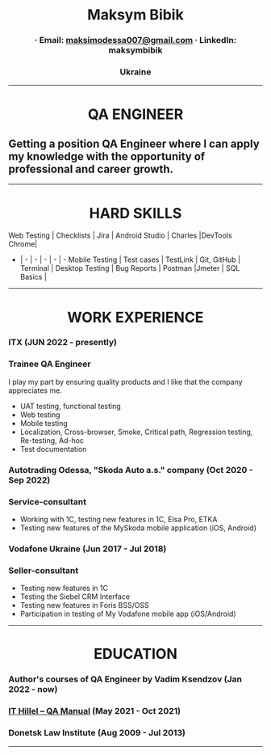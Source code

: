 # <center> Maksym Bibik </center>

### <center> · Email: maksimodessa007@gmail.com · LinkedIn: maksymbibik </center>
### <center> Ukraine </center>

-----------------------
# <center> QA ENGINEER </center>
## Getting a position QA Engineer where I can apply my knowledge with the opportunity of professional and career growth.

-----------------------

# <center> HARD SKILLS </center>


Web Testing | Checklists | Jira | Android Studio | Charles |DevTools Chrome|
- | - | - | - | - | -
Mobile Testing | Test cases | TestLink | Git, GitHub | Terminal |
Desktop Testing | Bug Reports | Postman |Jmeter | SQL Basics |
-----------

# <center> WORK EXPERIENCE </center>
### ITX  (JUN 2022 - presently)
### Trainee QA Engineer
I play my part by ensuring quality products and I like that the company appreciates me.
- UAT testing, functional testing
- Web testing
- Mobile testing
- Localization, Cross-browser, Smoke, Critical path, Regression testing, Re-testing, Ad-hoc
- Test documentation

### Autotrading Odessa, "Skoda Auto a.s." company  (Oct 2020 - Sep 2022)
### Service-consultant
- Working with 1C, testing new features in 1C, Elsa Pro, ETKA
- Testing new features of the MySkoda mobile application (iOS, Android)

### Vodafone Ukraine  (Jun 2017 - Jul 2018)
### Seller-consultant
- Testing new features in 1C
- Testing the Siebel CRM Interface
- Testing new features in Foris BSS/OSS
- Participation in testing of My Vodafone mobile app (iOS/Android)
-------------
# <center> EDUCATION </center>

### Author's courses of QA Engineer by Vadim Ksendzov (Jan 2022 - now)
### [IT Hillel – QA Manual](https://certificate.ithillel.ua/view/60795306)  (May 2021 - Oct 2021)
### Donetsk Law Institute (Aug 2009 - Jul 2013)
------------